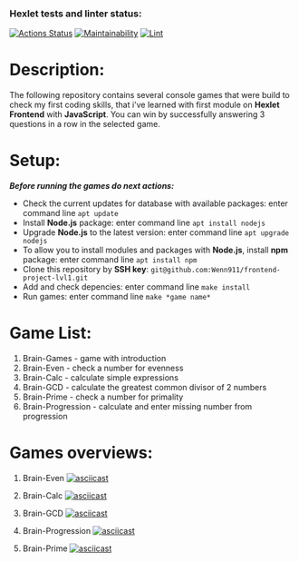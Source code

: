 ### Hexlet tests and linter status:
[![Actions Status](https://github.com/Wenn911/frontend-project-lvl1/workflows/hexlet-check/badge.svg)](https://github.com/Wenn911/frontend-project-lvl1/actions)
[![Maintainability](https://api.codeclimate.com/v1/badges/a99a88d28ad37a79dbf6/maintainability)](https://codeclimate.com/github/codeclimate/codeclimate/maintainability)
[![Lint](https://github.com/Wenn911/frontend-project-lvl1/actions/workflows/eslint-check.yml/badge.svg)](https://github.com/Wenn911/frontend-project-lvl1/actions/workflows/eslint-check.yml)

# Description:

The following repository contains several console games that were build to check my first coding skills, that i've learned with first module on **Hexlet Frontend** with **JavaScript**. You can win by successfully answering 3 questions in a row in the selected game.

# Setup:

***Before running the games do next actions:***

- Check the current updates for database with available packages: enter command line `apt update`
- Install **Node.js** package: enter command line `apt install nodejs`
- Upgrade **Node.js** to the latest version: enter command line `apt upgrade nodejs`
- To allow you to install modules and packages with **Node.js**, install **npm** package: enter command line `apt install npm`
- Clone this repository by **SSH key**: `git@github.com:Wenn911/frontend-project-lvl1.git`
- Add and check depencies: enter command line `make install`
- Run games: enter command line `make *game name*`

# Game List:

1. Brain-Games - game with introduction
2. Brain-Even - check a number for evenness 
3. Brain-Calc - calculate simple expressions
4. Brain-GCD - calculate the greatest common divisor of 2 numbers
5. Brain-Prime - check a number for primality
6. Brain-Progression - calculate and enter missing number from progression

# Games overviews:

1. Brain-Even 
[![asciicast](https://asciinema.org/a/gZB9iW7lJDqOL4hLOYroghXoT.svg)](https://asciinema.org/a/gZB9iW7lJDqOL4hLOYroghXoT)

2. Brain-Calc 
[![asciicast](https://asciinema.org/a/59cC4ohP48bjKuh3EHi5aJOQh.svg)](https://asciinema.org/a/59cC4ohP48bjKuh3EHi5aJOQh)

3. Brain-GCD 
[![asciicast](https://asciinema.org/a/QPAsAIOp9cG90TB3nlkjb9qAc.svg)](https://asciinema.org/a/QPAsAIOp9cG90TB3nlkjb9qAc)

4. Brain-Progression 
[![asciicast](https://asciinema.org/a/787vZqKrV1Xmu1SlJP1XAqJRS.svg)](https://asciinema.org/a/787vZqKrV1Xmu1SlJP1XAqJRS)

5. Brain-Prime 
[![asciicast](https://asciinema.org/a/6kJRdSi3KIajjKD3zUrTOIIDe.svg)](https://asciinema.org/a/6kJRdSi3KIajjKD3zUrTOIIDe)